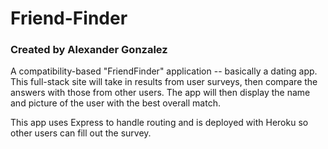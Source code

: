 # Friend-Finder

### Created by Alexander Gonzalez

A compatibility-based "FriendFinder" application -- basically a dating app. This full-stack site will take in results from user surveys, then compare the answers with those from other users. The app will then display the name and picture of the user with the best overall match. 

This app uses Express to handle routing and is deployed with Heroku so other users can fill out the survey.